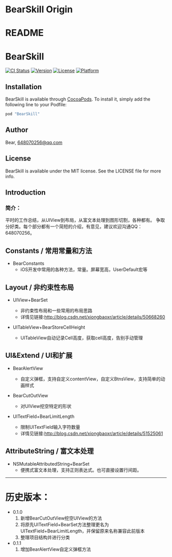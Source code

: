 # BearSkill Origin

# README

# BearSkill

[![CI Status](http://img.shields.io/travis/Bear/BearSkill.svg?style=flat)](https://travis-ci.org/Bear/BearSkill)
[![Version](https://img.shields.io/cocoapods/v/BearSkill.svg?style=flat)](http://cocoapods.org/pods/BearSkill)
[![License](https://img.shields.io/cocoapods/l/BearSkill.svg?style=flat)](http://cocoapods.org/pods/BearSkill)
[![Platform](https://img.shields.io/cocoapods/p/BearSkill.svg?style=flat)](http://cocoapods.org/pods/BearSkill)

## Installation

BearSkill is available through [CocoaPods](http://cocoapods.org). To install
it, simply add the following line to your Podfile:

```ruby
pod "BearSkill"
```

## Author

Bear, 648070256@qq.com

## License

BearSkill is available under the MIT license. See the LICENSE file for more info.

Introduction
------------

### 简介：
平时的工作总结，从UIView到布局，从富文本处理到图形切割，各种都有。
争取分好类。每个部分都有一个简短的介绍，有意见，建议欢迎沟通QQ：648070256。

## Constants / 常用常量和方法
* BearConstants
  * iOS开发中常用的各种方法，常量。屏幕宽高，UserDefault宏等


## Layout / 非约束性布局
* UIView+BearSet
  * 非约束性布局和一些常用的布局思路
  * 详情见链接:http://blog.csdn.net/xiongbaoxr/article/details/50668260

* UITableView+BearStoreCellHeight
  * UITableView自动记录Cell高度，获取cell高度，告别手动管理



## UI&Extend / UI和扩展
* BearAlertView
  * 自定义弹框，支持自定义contentView，自定义BtnsView，支持简单的动画样式

* BearCutOutView
  * 对UIView挖空特定的形状

* UITextField+BearLimitLength
  * 限制UITextField输入字符数量
  * 详情见链接:http://blog.csdn.net/xiongbaoxr/article/details/51525061



## AttributeString / 富文本处理
* NSMutableAttributedString+BearSet
  * 便携式富文本处理，支持正则表达式。也可直接设置行间距。
  
  

---
# 历史版本：
* 0.1.0
  1. 新增BearCutOutView挖空UIView的方法
  2. 将原先UITextField+BearSet方法整理更名为UITextField+BearLimitLength，并保留原来名称兼容此前版本
  3. 整理项目结构并进行分类
* 0.1.1
  1. 增加BearAlertView自定义弹框方法